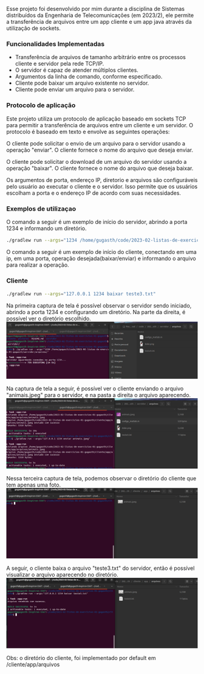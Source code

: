 Esse projeto foi desenvolvido por mim durante a disciplina de Sistemas distribuídos da Engenharia de Telecomunicações (em 2023/2), ele permite a transferência de arquivos entre um app cliente e um app java através da utilização de sockets.

### Funcionalidades Implementadas
 - Transferência de arquivos de tamanho arbitrário entre os processos cliente e servidor pela rede TCP/IP.
 - O servidor é capaz de atender múltiplos clientes.
 - Argumentos da linha de comando, conforme especificado.
 - Cliente pode baixar um arquivo existente no servidor.
 - Cliente pode enviar um arquivo para o servidor. 


### Protocolo de aplicação
Este projeto utiliza um protocolo de aplicação baseado em sockets TCP para permitir a transferência de arquivos entre um cliente e um servidor. O protocolo é baseado em texto e envolve as seguintes operações:

O cliente pode solicitar o envio de um arquivo para o servidor usando a operação "enviar". O cliente fornece o nome do arquivo que deseja enviar. 

O cliente pode solicitar o download de um arquivo do servidor usando a operação "baixar". O cliente fornece o nome do arquivo que deseja baixar. 

Os argumentos de porta, endereço IP, diretorio e arquivos são configuráveis pelo usuário ao executar o cliente e o servidor. Isso permite que os usuários escolham a porta e o endereço IP de acordo com suas necessidades.

### Exemplos de utilizaçao
O comando a seguir é um exemplo de início do servidor, abrindo a porta 1234 e informando um diretório.
```bash
./gradlew run --args="1234 /home/gugasth/code/2023-02-listas-de-exercicios-01-gugasth/servidor/arquivos/"
```

O comando a seguir é um exemplo de início do cliente, conectando em uma ip, em uma porta, operação desejada(baixar/enviar) e informando o arquivo para realizar a operação.
### Cliente
```bash
./gradlew run --args="127.0.0.1 1234 baixar teste3.txt"
```

Na primeira captura de tela é possível observar o servidor sendo iniciado, abrindo a porta 1234 e configurando um diretório. Na parte da direita, é possível ver o diretório escolhido.
![Captura de tela](pictures/1.png)

Na captura de tela a seguir, é possível ver o cliente enviando o arquivo "animais.jpeg" para o servidor, e na pasta a direita o arquivo aparecendo.
![Captura de tela](pictures/2.png)

Nessa terceira captura de tela, podemos observar o diretório do cliente que tem apenas uma foto.
![Captura de tela](pictures/3.png)

A seguir, o cliente baixa o arquivo "teste3.txt" do servidor, então é possível visualizar o arquivo aparecendo no diretório.
![Captura de tela](pictures/4.png)


Obs: o diretório do cliente, foi implementado por default em /cliente/app/arquivos
